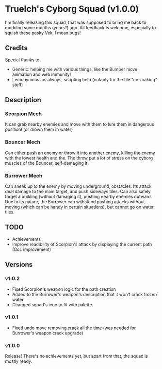 # Truelch's Cyborg Squad (v1.0.0)

I'm finally releasing this squad, that was supposed to bring me back to modding some months (years?) ago.
All feedback is welcome, especially to squish these pesky Vek, I mean bugs!

## Credits
Special thanks to:
- Generic: helping me with various things, like the Bumper move animation and web immunity!
- Lemonymous: as always, scripting help (notably for the tile "un-craking" stuff)

## Description

### Scorpion Mech
It can grab nearby enemies and move with them to lure them in dangerous position! (or drown them in water)

### Bouncer Mech
Can either push an enemy or throw it into another enemy, killing the enemy with the lowest health and the.
The throw put a lot of stress on the cyborg muscles of the Bouncer, self-damaging it.

### Burrower Mech
Can sneak up to the enemy by moving underground, obstacles. Its attack deal damage to the main target, and push sideways tiles.
Can also safely target a building (without damaging it), pushing nearby enemies outward.
Due to its nature, the Burrower can withstand pushing attacks without moving (which can be handy in certain situations), but cannot go on water tiles.

## TODO
- Achievements
- Improve readibility of Scorpion's attack by displaying the current path (QoL improvement)

## Versions

### v1.0.2
- Fixed Scorpion's weapon logic for the path creation
- Added to the Burrower's weapon's description that it won't crack frozen water
- Changed squad's icon to fit with palette

### v1.0.1
- Fixed undo move removing crack all the time (was needed for Burrower's weapon crack upgrade)

### v1.0.0
Release! There's no achievements yet, but apart from that, the squad is mostly ready.